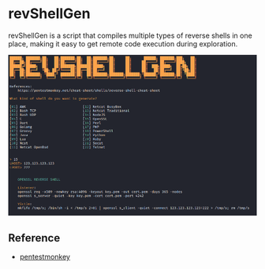 # revShellGen

revShellGen is a script that compiles multiple types of reverse shells in one place, making it easy to get remote code execution during exploration.

![revShellGen](https://raw.githubusercontent.com/h41stur/revShellGen/master/revShellGen.png)

## Reference
* [pentestmonkey](https://pentestmonkey.net/cheat-sheet/shells/reverse-shell-cheat-sheet)
